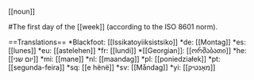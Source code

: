 [[noun]]

#The first day of the [[week]] (according to the ISO 8601 norm).

==Translations==
*Blackfoot: [[Issikatoyiiksistsiko]]
*de: [[Montag]]
*es: [[lunes]]
*eu: [[astelehen]]
*fr: [[lundi]]
*[[Georgian]]: [[ორშაბათი]]
*he: [[יום שני]]
*mi: [[mane]]
*nl: [[maandag]]
*pl: [[poniedziałek]]
*pt: [[segunda-feira]]
*sq: [[e h&euml;n&euml;]]
*sv: [[Måndag]]
*yi: [[מאָנטיק]]